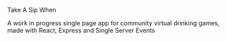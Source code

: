 Take A Sip When

A work in progress single page app for community virtual drinking games, made with React, Express and Single Server Events